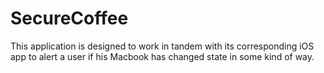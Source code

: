 # SecureCoffee

This application is designed to work in tandem with its corresponding iOS app to alert a user if his Macbook has changed state in some kind of way.
